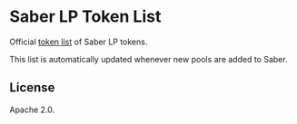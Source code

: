 # Saber LP Token List

Official [token list](https://github.com/Uniswap/token-lists) of Saber LP tokens.

This list is automatically updated whenever new pools are added to Saber.

## License

Apache 2.0.
